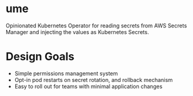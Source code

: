 # ume
Opinionated Kubernetes Operator for reading secrets from AWS Secrets Manager and injecting the values as Kubernetes Secrets.

# Design Goals
- Simple permissions management system
- Opt-in pod restarts on secret rotation, and rollback mechanism
- Easy to roll out for teams with minimal application changes
